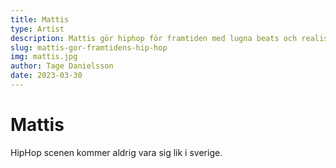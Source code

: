 ```yaml
---
title: Mattis
type: Artist
description: Mattis gör hiphop för framtiden med lugna beats och realistiska och vackra texter så förändrar han hiphop-scenen i sverige.
slug: mattis-gor-framtidens-hip-hop
img: mattis.jpg
author: Tage Danielsson
date: 2023-03-30
---
```


# Mattis

HipHop scenen kommer aldrig vara sig lik i sverige.
